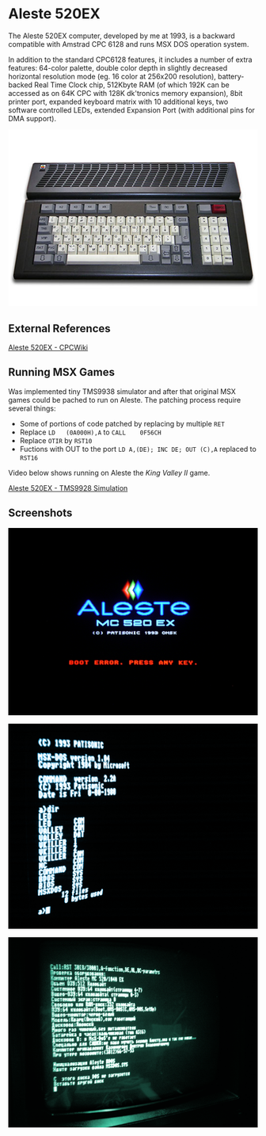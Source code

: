 # Aleste 520EX

The Aleste 520EX computer, developed by me at 1993, is a backward compatible with Amstrad CPC 6128 and runs MSX DOS operation system.

In addition to the standard CPC6128 features, it includes a number of extra features: 64-color palette, double color depth in slightly decreased horizontal resolution mode (eg. 16 color at 256x200 resolution), battery-backed Real Time Clock chip, 512Kbyte RAM (of which 192K can be accessed as on 64K CPC with 128K dk'tronics memory expansion), 8bit printer port, expanded keyboard matrix with 10 additional keys, two software controlled LEDs, extended Expansion Port (with additional pins for DMA support).

![Aleste 520EX](/projects/aleste/aleste_520ex_512px.jpg)

## External References

[Aleste 520EX - CPCWiki](http://www.cpcwiki.eu/index.php/Aleste_520EX)

## Running MSX Games

Was implemented tiny TMS9938 simulator and after that original MSX games could be pached to run on Aleste. The patching process require several things:

- Some of portions of code patched by replacing by multiple `RET` 
- Replace `LD	(0A000H),A` to `CALL	0F56CH`
- Replace `OTIR` by `RST10`
- Fuctions with OUT to the port `LD	A,(DE); INC	DE; OUT	(C),A` replaced to `RST16`

Video below shows running on Aleste the _King Valley II_ game.

[Aleste 520EX - TMS9928 Simulation](https://www.youtube.com/watch?v=m0mpAffz5DQ)

## Screenshots

![Aleste 520EX - Boot Screen](/projects/aleste/aleste_boot_screen.png)

![Aleste 520EX - MSX DOS Screen](/projects/aleste/msx_dos_screenshot.png)

![Aleste 520EX - Test Screen](/projects/aleste/test_screenshot.png)

